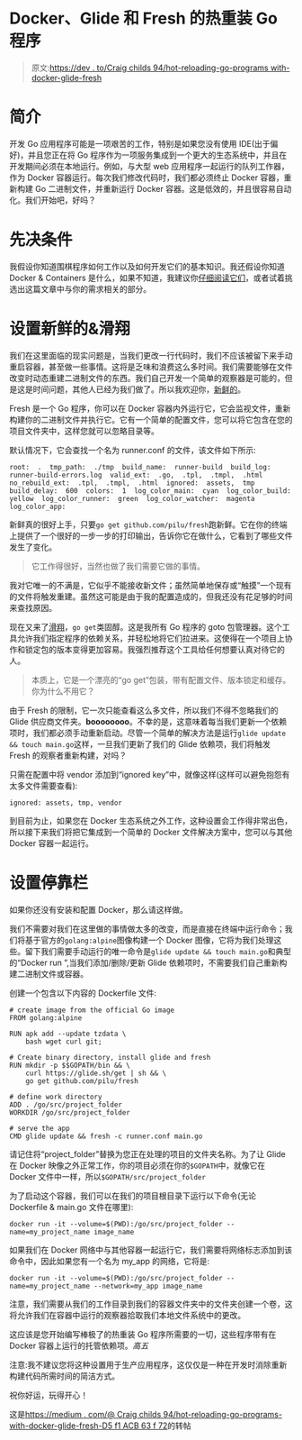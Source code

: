 # Docker、Glide 和 Fresh 的热重装 Go 程序

> 原文:[https://dev . to/Craig childs 94/hot-reloading-go-programs with-docker-glide-fresh](https://dev.to/craigchilds94/hot-reloading-go-programswith-docker-glide--fresh)

# [](#introduction)简介

开发 Go 应用程序可能是一项艰苦的工作，特别是如果您没有使用 IDE(出于偏好)，并且您正在将 Go 程序作为一项服务集成到一个更大的生态系统中，并且在开发期间必须在本地运行。例如，与大型 web 应用程序一起运行的队列工作器，作为 Docker 容器运行。每次我们修改代码时，我们都必须终止 Docker 容器，重新构建 Go 二进制文件，并重新运行 Docker 容器。这是低效的，并且很容易自动化。我们开始吧，好吗？

# [](#prerequisites)先决条件

我假设你知道围棋程序如何工作以及如何开发它们的基本知识。我还假设你知道 Docker & Containers 是什么，如果不知道，我建议你[仔细阅读它们](https://www.docker.com/what-docker)，或者试着挑选出这篇文章中与你的需求相关的部分。

# [](#setting-up-fresh-amp%C3%A2-glide)设置新鲜的&滑翔

我们在这里面临的现实问题是，当我们更改一行代码时，我们不应该被留下来手动重启容器，甚至做一些事情。这将是乏味和浪费这么多时间。我们需要能够在文件改变时动态重建二进制文件的东西。我们自己开发一个简单的观察器是可能的，但是这是时间问题，其他人已经为我们做了。所以我欢迎你，[新鲜的](https://medium.com/r/?url=https%3A%2F%2Fgithub.com%2Fpilu%2Ffresh)。

Fresh 是一个 Go 程序，你可以在 Docker 容器内外运行它，它会监视文件，重新构建你的二进制文件并执行它。它有一个简单的配置文件，您可以将它包含在您的项目文件夹中，这样您就可以忽略目录等。

默认情况下，它会查找一个名为 runner.conf 的文件，该文件如下所示:

```
root:  .  tmp_path:  ./tmp  build_name:  runner-build  build_log:  runner-build-errors.log  valid_ext:  .go,  .tpl,  .tmpl,  .html  no_rebuild_ext:  .tpl,  .tmpl,  .html  ignored:  assets,  tmp  build_delay:  600  colors:  1  log_color_main:  cyan  log_color_build:  yellow  log_color_runner:  green  log_color_watcher:  magenta  log_color_app: 
```

新鲜真的很好上手，只要`go get github.com/pilu/fresh`跑新鲜。它在你的终端上提供了一个很好的一步一步的打印输出，告诉你它在做什么，它看到了哪些文件发生了变化。

> 它工作得很好，当然也做了我们需要它做的事情。

我对它唯一的不满是，它似乎不能接收新文件；虽然简单地保存或“触摸”一个现有的文件将触发重建。虽然这可能是由于我的配置造成的，但我还没有花足够的时间来查找原因。

现在又来了[滑翔](https://medium.com/r/?url=https%3A%2F%2Fglide.sh%2F)，`go get`类固醇。这是我所有 Go 程序的 goto 包管理器。这个工具允许我们指定程序的依赖关系，并轻松地将它们拉进来。这使得在一个项目上协作和锁定包的版本变得更加容易。我强烈推荐这个工具给任何想要认真对待它的人。

> 本质上，它是一个漂亮的“go get”包装，带有配置文件、版本锁定和缓存。你为什么不用它？

由于 Fresh 的限制，它一次只能查看这么多文件，所以我们不得不忽略我们的 Glide 供应商文件夹。**boooooooo**。不幸的是，这意味着每当我们更新一个依赖项时，我们都必须手动重新启动。尽管一个简单的解决方法是运行`glide update && touch main.go`这样，一旦我们更新了我们的 Glide 依赖项，我们将触发 Fresh 的观察者重新构建，对吗？

只需在配置中将 vendor 添加到“ignored key”中，就像这样(这样可以避免抱怨有太多文件需要查看):

```
ignored: assets, tmp, vendor 
```

到目前为止，如果您在 Docker 生态系统之外工作，这种设置会工作得非常出色，所以接下来我们将把它集成到一个简单的 Docker 文件解决方案中，您可以与其他 Docker 容器一起运行。

# [](#setting-up%C3%A2-docker)设置停靠栏

如果你还没有安装和配置 Docker，那么请这样做。

我们不需要对我们在这里做的事情做太多的改变，而是直接在终端中运行命令；我们将基于官方的`golang:alpine`图像构建一个 Docker 图像，它将为我们处理这些。留下我们需要手动运行的唯一命令是`glide update && touch main.go`和典型的“Docker run ”,当我们添加/删除/更新 Glide 依赖项时，不需要我们自己重新构建二进制文件或容器。

创建一个包含以下内容的 Dockerfile 文件:

```
# create image from the official Go image
FROM golang:alpine

RUN apk add --update tzdata \
    bash wget curl git;

# Create binary directory, install glide and fresh
RUN mkdir -p $$GOPATH/bin && \
    curl https://glide.sh/get | sh && \
    go get github.com/pilu/fresh

# define work directory
ADD . /go/src/project_folder
WORKDIR /go/src/project_folder

# serve the app
CMD glide update && fresh -c runner.conf main.go 
```

请记住将“project_folder”替换为您正在处理的项目的文件夹名称。为了让 Glide 在 Docker 映像之外正常工作，你的项目必须在你的`$GOPATH`中，就像它在 Docker 文件中一样，所以`$GOPATH/src/project_folder`

为了启动这个容器，我们可以在我们的项目根目录下运行以下命令(无论 Dockerfile & main.go 文件在哪里):

```
docker run -it --volume=$(PWD):/go/src/project_folder --name=my_project_name image_name 
```

如果我们在 Docker 网络中与其他容器一起运行它，我们需要将网络标志添加到该命令中，因此如果您有一个名为 my_app 的网络，它将是:

```
docker run -it --volume=$(PWD):/go/src/project_folder --name=my_project_name --network=my_app image_name 
```

注意，我们需要从我们的工作目录到我们的容器文件夹中的文件夹创建一个卷，这将允许我们在容器中运行的观察器拾取我们本地文件系统中的更改。

这应该是您开始编写棒极了的热重装 Go 程序所需要的一切，这些程序带有在 Docker 容器上运行的托管依赖项。*高五*

注意:我不建议您将这种设置用于生产应用程序，这仅仅是一种在开发时消除重新构建代码所需时间的简洁方式。

祝你好运，玩得开心！

这是[https://medium . com/@ Craig childs 94/hot-reloading-go-programs-with-docker-glide-fresh-D5 f1 ACB 63 f 72](https://medium.com/@craigchilds94/hot-reloading-go-programs-with-docker-glide-fresh-d5f1acb63f72)的转帖